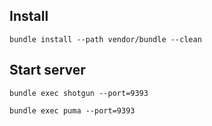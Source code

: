 ## Install

```
bundle install --path vendor/bundle --clean
```

## Start server

```
bundle exec shotgun --port=9393
```

```
bundle exec puma --port=9393
```

